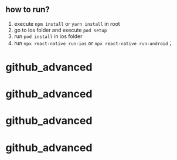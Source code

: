## how to run?

1. execute `npm install` or `yarn install` in root
2. go to ios folder and execute `pod setup`
3. run `pod install` in ios folder
4. run `npx react-native run-ios` or `npx react-native run-android`；
# github_advanced
# github_advanced
# github_advanced
# github_advanced
